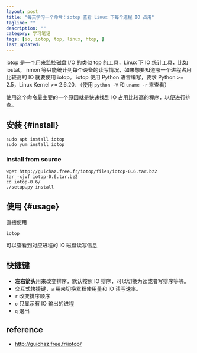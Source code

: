 ```yaml
---
layout: post
title: "每天学习一个命令：iotop 查看 Linux 下每个进程 IO 占用"
tagline: ""
description: ""
category: 学习笔记
tags: [io, iotop, top, linux, htop, ]
last_updated:
---
```


[iotop](http://guichaz.free.fr/iotop/) 是一个用来监控磁盘 I/O 的类似 top 的工具，Linux 下 IO 统计工具，比如 iostat， nmon 等只能统计到每个设备的读写情况，如果想要知道哪一个进程占用比较高的 IO 就要使用 iotop。 iotop 使用 Python 语言编写，要求 Python >= 2.5，Linux Kernel >= 2.6.20. （使用 `python -V` 和 `uname -r` 来查看）

使用这个命令最主要的一个原因就是快速找到 IO 占用比较高的程序，以便进行排查。

## 安装 {#install}

    sudo apt install iotop
    sudo yum install iotop

### install from source

	wget http://guichaz.free.fr/iotop/files/iotop-0.6.tar.bz2
	tar -xjvf iotop-0.6.tar.bz2
	cd iotop-0.6/
	./setup.py install

## 使用 {#usage}

直接使用

	iotop

可以查看到对应进程的 IO 磁盘读写信息

## 快捷键

- **左右箭头**用来改变排序，默认按照 IO 排序，可以切换为读或者写排序等等。
- 交互式快捷键，`a` 用来切换累积使用量和 IO 读写速率。
- `r` 改变排序顺序
- `o` 只显示有 IO 输出的进程
- `q` 退出

## reference

- <http://guichaz.free.fr/iotop/>
